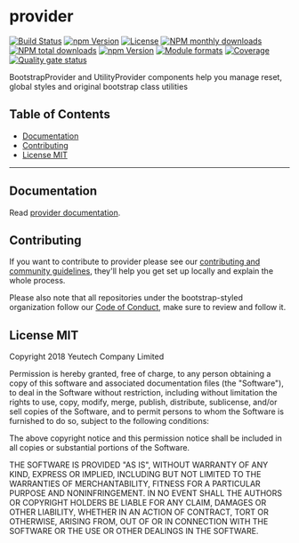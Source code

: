 # provider

[![Build Status](https://travis-ci.org/@bootstrap-styled/provider.svg?branch=master)](https://travis-ci.org/@bootstrap-styled/provider) [![npm Version](https://img.shields.io/npm/v/@bootstrap-styled/provider.svg?style=flat)](https://www.npmjs.com/package/@bootstrap-styled/provider) [![License](https://img.shields.io/npm/l/@bootstrap-styled/provider.svg?style=flat)](https://www.npmjs.com/package/@bootstrap-styled/provider) [![NPM monthly downloads](https://img.shields.io/npm/dm/@bootstrap-styled/provider.svg?style=flat)](https://npmjs.org/package/@bootstrap-styled/provider) [![NPM total downloads](https://img.shields.io/npm/dt/@bootstrap-styled/provider.svg?style=flat)](https://npmjs.org/package/@bootstrap-styled/provider) [![npm Version](https://img.shields.io/node/v/@bootstrap-styled/provider.svg?style=flat)](https://www.npmjs.com/package/@bootstrap-styled/provider) [![Module formats](https://img.shields.io/badge/module%20formats-umd%2C%20cjs%2C%20esm-green.svg?style=flat)](https://www.npmjs.com/package/@bootstrap-styled/provider)
[![Coverage](https://sonarcloud.io/api/project_badges/measure?project=com.github.bootstrap-styled.provider&metric=coverage)](https://sonarcloud.io/api/project_badges/measure?project=com.github.bootstrap-styled.provider&metric=coverage) [![Quality gate status](https://sonarcloud.io/api/project_badges/measure?project=com.github.bootstrap-styled.provider&metric=alert_status)](https://sonarcloud.io/api/project_badges/measure?project=com.github.bootstrap-styled.provider&metric=alert_status)

BootstrapProvider and UtilityProvider components help you manage reset, global styles and original bootstrap class utilities


## Table of Contents

  - [Documentation](#documentation)
  - [Contributing](#contributing)
  - [License MIT](#license-mit)

---

## Documentation

Read [provider documentation](https://bootstrap-styled.github.io/provider).


## Contributing

If you want to contribute to provider please see our [contributing and community guidelines](https://github.com/bootstrap-styled/provider/blob/master/CONTRIBUTING.md), they\'ll help you get set up locally and explain the whole process.

Please also note that all repositories under the bootstrap-styled organization follow our [Code of Conduct](https://github.com/bootstrap-styled/provider/blob/master/CODE_OF_CONDUCT.md), make sure to review and follow it.

## License MIT

Copyright 2018 Yeutech Company Limited

Permission is hereby granted, free of charge, to any person obtaining a copy of this software and associated documentation files (the "Software"), to deal in the Software without restriction, including without limitation the rights to use, copy, modify, merge, publish, distribute, sublicense, and/or sell copies of the Software, and to permit persons to whom the Software is furnished to do so, subject to the following conditions:

The above copyright notice and this permission notice shall be included in all copies or substantial portions of the Software.

THE SOFTWARE IS PROVIDED "AS IS", WITHOUT WARRANTY OF ANY KIND, EXPRESS OR IMPLIED, INCLUDING BUT NOT LIMITED TO THE WARRANTIES OF MERCHANTABILITY, FITNESS FOR A PARTICULAR PURPOSE AND NONINFRINGEMENT. IN NO EVENT SHALL THE AUTHORS OR COPYRIGHT HOLDERS BE LIABLE FOR ANY CLAIM, DAMAGES OR OTHER LIABILITY, WHETHER IN AN ACTION OF CONTRACT, TORT OR OTHERWISE, ARISING FROM, OUT OF OR IN CONNECTION WITH THE SOFTWARE OR THE USE OR OTHER DEALINGS IN THE SOFTWARE.

